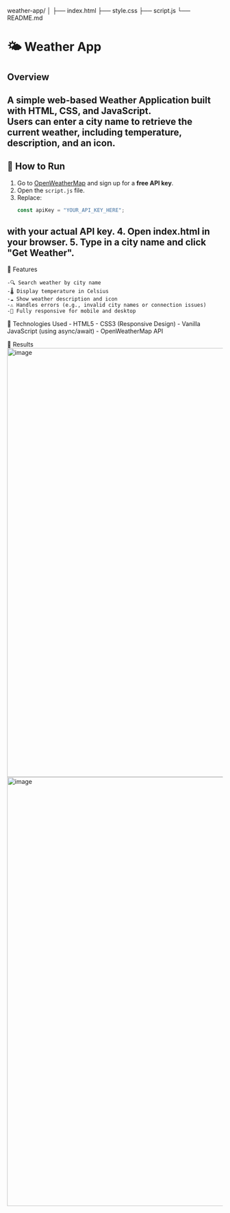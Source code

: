 weather-app/
│
├── index.html
├── style.css
├── script.js
└── README.md

# 🌤️ Weather App

## Overview
A simple **web-based Weather Application** built with **HTML**, **CSS**, and **JavaScript**.  
Users can enter a city name to retrieve the current weather, including temperature, description, and an icon.
---

## 🚀 How to Run
1. Go to [OpenWeatherMap](https://openweathermap.org/api) and sign up for a **free API key**.
2. Open the `script.js` file.
3. Replace:
   ```js
   const apiKey = "YOUR_API_KEY_HERE";
with your actual API key.
4. Open index.html in your browser.
5. Type in a city name and click "Get Weather".
---

🧩 Features

    -🔍 Search weather by city name
    -🌡️ Display temperature in Celsius
    -☁️ Show weather description and icon
    -⚠️ Handles errors (e.g., invalid city names or connection issues)
    -📱 Fully responsive for mobile and desktop

🧠 Technologies Used
    - HTML5
    - CSS3 (Responsive Design)
    - Vanilla JavaScript (using async/await)
    - OpenWeatherMap API

🧩 Results
<img width="1921" height="1000" alt="image" src="https://github.com/user-attachments/assets/9fa502fb-74be-4d38-b215-d2e8ce382adb" />
<img width="1923" height="1000" alt="image" src="https://github.com/user-attachments/assets/4e25bc64-18fb-4339-9215-5ff3291e4095" />




